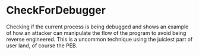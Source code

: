 # CheckForDebugger
Checking if the current process is being debugged and shows an example of how an attacker can manipulate the flow of the program to avoid being reverse engineered. This is a uncommon technique using the juiciest part of user land, of course the PEB.
